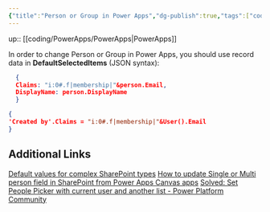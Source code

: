 ```yaml
---
{"title":"Person or Group in Power Apps","dg-publish":true,"tags":["coding/PowerApps"],"language":"en","permalink":"/coding/power-apps/person-or-group-in-power-apps/","dgPassFrontmatter":true}
---
```


up:: [[coding/PowerApps/PowerApps\|PowerApps]]

In order to change Person or Group in Power Apps, you should use record data in **DefaultSelectedItems** (JSON syntax):
  
```json
  {
  Claims: "i:0#.f|membership|"&person.Email,
  DisplayName: person.DisplayName
  }
  ```



  ```json
  {
  'Created by'.Claims = "i:0#.f|membership|"&User().Email
  }
  ```
## Additional Links

[Default values for complex SharePoint types](https://powerapps.microsoft.com/en-us/blog/default-values-for-complex-sharepoint-types/)
[How to update Single or Multi person field in SharePoint from Power Apps Canvas apps](https://debajmecrm.com/how-to-update-single-or-multi-person-field-in-sharepoint-from-PowerApps-canvas-apps/)
[Solved: Set People Picker with current user and another list - Power Platform Community](https://powerusers.microsoft.com/t5/Building-PowerApps/Set-People-Picker-with-current-user-and-another-list/td-p/787729)
